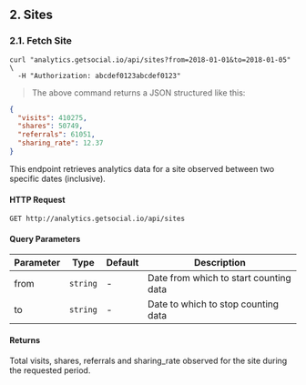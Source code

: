 ## 2. Sites

### 2.1. Fetch Site

```shell
curl "analytics.getsocial.io/api/sites?from=2018-01-01&to=2018-01-05" \
  -H "Authorization: abcdef0123abcdef0123"
```

> The above command returns a JSON structured like this:

```json
{
  "visits": 410275,
  "shares": 50749,
  "referrals": 61051,
  "sharing_rate": 12.37
}
```

This endpoint retrieves analytics data for a site observed between two specific dates (inclusive).


#### HTTP Request

`GET http://analytics.getsocial.io/api/sites`

#### Query Parameters

Parameter | Type     | Default      | Description
--------- | -------- | ------------ | --------
from      | `string` | -            | Date from which to start counting data
to        | `string` | -            | Date to which to stop counting data


#### Returns

Total visits, shares, referrals and sharing_rate observed for the site during the requested period.
